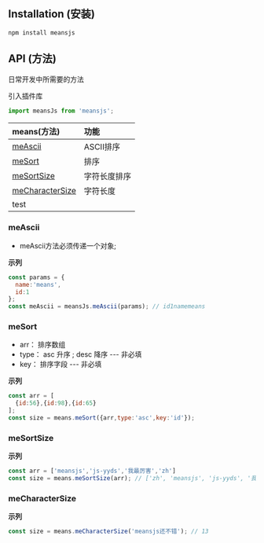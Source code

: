 
## Installation (安装)

```console
npm install meansjs
```

## API (方法)

日常开发中所需要的方法

引入插件库
```javascript
import meansJs from 'meansjs';
```

| means(方法)                           |  功能           |
| :---                                  |  :---           |
| [meAscii](#meAscii)                   |  ASCII排序      |
| [meSort](#meSort)                     |    排序         |
| [meSortSize](#meSortSize)             |  字符长度排序    |
| [meCharacterSize](#meCharacterSize)   |   字符长度       |
| test                                  |                 |

### meAscii

* meAscii方法必须传递一个对象;

**示列**
```javascript
const params = {
  name:'means',
  id:1
};
const meAscii = meansJs.meAscii(params); // id1namemeans
```

### meSort

* arr： 排序数组
* type： asc 升序 ; desc 降序 --- 非必填
* key： 排序字段 --- 非必填

**示列**
```javascript
const arr = [
  {id:56},{id:98},{id:65}
];
const size = means.meSort({arr,type:'asc',key:'id'});
```

### meSortSize

**示列**
```javascript
const arr = ['meansjs','js-yyds','我最厉害','zh']
const size = means.meSortSize(arr); // ['zh', 'meansjs', 'js-yyds', '我最厉害']
```

### meCharacterSize

**示列**
```javascript
const size = means.meCharacterSize('meansjs还不错'); // 13
```

